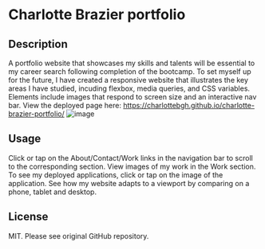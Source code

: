 # Charlotte Brazier portfolio
## Description
A portfolio website that showcases my skills and talents will be essential to my career search following completion of the bootcamp. To set myself up for the future, I have created a responsive website that illustrates the key areas I have studied, incuding flexbox, media queries, and CSS variables. Elements include images that respond to screen size and an interactive nav bar. 
View the deployed page here: https://charlottebgh.github.io/charlotte-brazier-portfolio/
![image](https://github.com/CharlotteBGH/charlotte-brazier-portfolio/assets/99615123/b443f095-1e9c-4ae3-aea6-7af8d0cd54d6)
## Usage
Click or tap on the About/Contact/Work links in the navigation bar to scroll to the corresponding section. 
View images of my work in the Work section. 
To see my deployed applications, click or tap on the image of the application. 
See how my website adapts to a viewport by comparing on a phone, tablet and desktop. 
## License
MIT. Please see original GitHub repository. 
